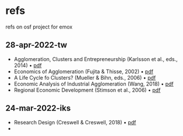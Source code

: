 # refs
refs on osf project for emox


## 28-apr-2022-tw
+ Agglomeration, Clusters and Entrepreneurship (Karlsson et al., eds., 2014) &bull; [pdf](https://osf.io/mqb93/)
+ Economics of Agglomeration (Fujita & Thisse, 2002) &bull; [pdf](https://osf.io/udza9/)
+ A Life Cycle fo Clusters? (Mueller & Bihn, eds., 2006) &bull; [pdf](https://osf.io/qadp2/)
+ Economic Analysis of Industrial Agglomeration (Wang, 2018) &bull; [pdf](https://osf.io/3d29y/)
+ Regional Economic Development (Stimson et al., 2006) &bull; [pdf](https://osf.io/vyqf9/)

## 24-mar-2022-iks
+ Research Design (Creswell & Creswell, 2018) &bull; [pdf](https://osf.io/s5mva/)
+ 

